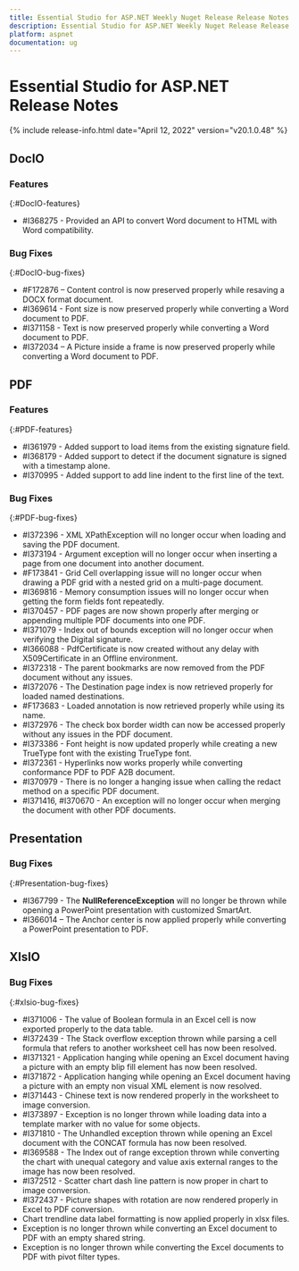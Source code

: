 ```yaml
---
title: Essential Studio for ASP.NET Weekly Nuget Release Release Notes  
description: Essential Studio for ASP.NET Weekly Nuget Release Release Notes  
platform: aspnet
documentation: ug
---
```


# Essential Studio for ASP.NET  Release Notes  

{% include release-info.html date="April 12, 2022"  version="v20.1.0.48" %} 





## DocIO

### Features
{:#DocIO-features}

* \#I368275 - Provided an API to convert Word document to HTML with Word compatibility.

### Bug Fixes
{:#DocIO-bug-fixes}

* \#F172876 – Content control is now preserved properly while resaving a DOCX format document.
* \#I369614 - Font size is now preserved properly while converting a Word document to PDF.
* \#I371158 - Text is now preserved properly while converting a Word document to PDF.
* \#I372034 – A Picture inside a frame is now preserved properly while converting a Word document to PDF.

## PDF

### Features
{:#PDF-features}

* \#I361979 - Added support to load items from the existing signature field.
* \#I368179 - Added support to detect if the document signature is signed with a timestamp alone.
* \#I370995 - Added support to add line indent to the first line of the text.

### Bug Fixes
{:#PDF-bug-fixes}

* \#I372396 - XML XPathException will no longer occur when loading and saving the PDF document.
* \#I373194 - Argument exception will no longer occur when inserting a page from one document into another document.
* \#F173841 - Grid Cell overlapping issue will no longer occur when drawing a PDF grid with a nested grid on a multi-page document.
* \#I369816 - Memory consumption issues will no longer occur when getting the form fields font repeatedly.
* \#I370457 - PDF pages are now shown properly after merging or appending multiple PDF documents into one PDF.
* \#I371079 - Index out of bounds exception will no longer occur when verifying the Digital signature.
* \#I366088 - PdfCertificate is now created without any delay with X509Certificate in an Offline environment.
* \#I372318 - The parent bookmarks are now removed from the PDF document without any issues. 
* \#I372076 - The Destination page index is now retrieved properly for loaded named destinations.
* \#F173683 - Loaded annotation is now retrieved properly while using its name.
* \#I372976 - The check box border width can now be accessed properly without any issues in the PDF document.
* \#I373386 - Font height is now updated properly while creating a new TrueType font with the existing TrueType font.
* \#I372361 - Hyperlinks now works properly while converting conformance PDF to PDF A2B document.
* \#I370979 - There is no longer a hanging issue when calling the redact method on a specific PDF document.
* \#I371416, \#I370670 - An exception will no longer occur when merging the document with other PDF documents.


## Presentation

### Bug Fixes
{:#Presentation-bug-fixes}

* \#I367799 - The **NullReferenceException** will no longer be thrown while opening a PowerPoint presentation with customized SmartArt.
* \#I366014 – The Anchor center is now applied properly while converting a PowerPoint presentation to PDF.

## XlsIO

### Bug Fixes
{:#xlsio-bug-fixes}

* \#I371006 - The value of Boolean formula in an Excel cell is now exported properly to the data table.
* \#I372439 - The Stack overflow exception thrown while parsing a cell formula that refers to another worksheet cell has now been resolved.
* \#I371321 - Application hanging while opening an Excel document having a picture with an empty blip fill element has now been resolved. 
* \#I371872 - Application hanging while opening an Excel document having a picture with an empty non visual XML element is now resolved.
* \#I371443 - Chinese text is now rendered properly in the worksheet to image conversion.
* \#I373897 - Exception is no longer thrown while loading data into a template marker with no value for some objects.
* \#I371810 - The Unhandled exception thrown while opening an Excel document with the CONCAT formula has now been resolved.
* \#I369588 - The Index out of range exception thrown while converting the chart with unequal category and value axis external ranges to the image has now been resolved.
* \#I372512 - Scatter chart dash line pattern is now proper in chart to image conversion.
* \#I372437 - Picture shapes with rotation are now rendered properly in Excel to PDF conversion.
* Chart trendline data label formatting is now applied properly in xlsx files.
* Exception is no longer thrown while converting an Excel document to PDF with an empty shared string.
* Exception is no longer thrown while converting the Excel documents to PDF with pivot filter types.

